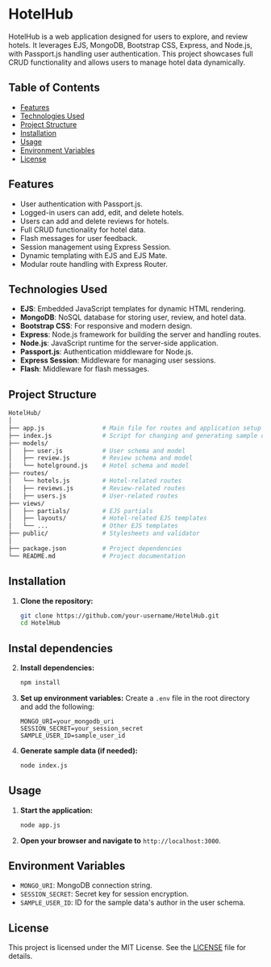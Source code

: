 # HotelHub

HotelHub is a web application designed for users to explore, and review hotels. It leverages EJS, MongoDB, Bootstrap CSS, Express, and Node.js, with Passport.js handling user authentication. This project showcases full CRUD functionality and allows users to manage hotel data dynamically.

## Table of Contents

- [Features](#features)
- [Technologies Used](#technologies-used)
- [Project Structure](#project-structure)
- [Installation](#installation)
- [Usage](#usage)
- [Environment Variables](#environment-variables)
- [License](#license)

## Features

- User authentication with Passport.js.
- Logged-in users can add, edit, and delete hotels.
- Users can add and delete reviews for hotels.
- Full CRUD functionality for hotel data.
- Flash messages for user feedback.
- Session management using Express Session.
- Dynamic templating with EJS and EJS Mate.
- Modular route handling with Express Router.

## Technologies Used

- **EJS**: Embedded JavaScript templates for dynamic HTML rendering.
- **MongoDB**: NoSQL database for storing user, review, and hotel data.
- **Bootstrap CSS**: For responsive and modern design.
- **Express**: Node.js framework for building the server and handling routes.
- **Node.js**: JavaScript runtime for the server-side application.
- **Passport.js**: Authentication middleware for Node.js.
- **Express Session**: Middleware for managing user sessions.
- **Flash**: Middleware for flash messages.

## Project Structure

```bash
HotelHub/
│
├── app.js                # Main file for routes and application setup
├── index.js              # Script for changing and generating sample data
├── models/
│   ├── user.js           # User schema and model
│   ├── review.js         # Review schema and model
│   └── hotelground.js    # Hotel schema and model
├── routes/
│   └── hotels.js         # Hotel-related routes
│   ├── reviews.js        # Review-related routes
│   ├── users.js          # User-related routes
├── views/
│   ├── partials/         # EJS partials
│   ├── layouts/          # Hotel-related EJS templates
│   └── ...               # Other EJS templates
├── public/               # Stylesheets and validator
│
├── package.json          # Project dependencies
└── README.md             # Project documentation
```

## Installation

1. **Clone the repository:**
   ```bash
   git clone https://github.com/your-username/HotelHub.git
   cd HotelHub
   ```

## Instal dependencies

2. **Install dependencies:**
   ```bash
   npm install
   ```

3. **Set up environment variables:**
   Create a `.env` file in the root directory and add the following:
   ```env
   MONGO_URI=your_mongodb_uri
   SESSION_SECRET=your_session_secret
   SAMPLE_USER_ID=sample_user_id
   ```

4. **Generate sample data (if needed):**
   ```bash
   node index.js
   ```

## Usage

1. **Start the application:**
   ```bash
   node app.js
   ```
2. **Open your browser and navigate to** `http://localhost:3000`.

## Environment Variables

- `MONGO_URI`: MongoDB connection string.
- `SESSION_SECRET`: Secret key for session encryption.
- `SAMPLE_USER_ID`: ID for the sample data's author in the user schema.


## License

This project is licensed under the MIT License. See the [LICENSE](LICENSE) file for details.




